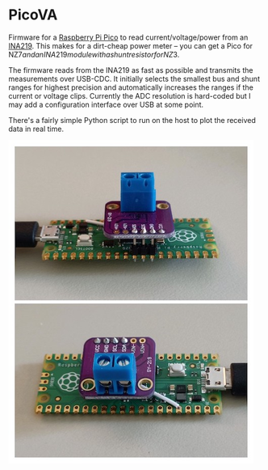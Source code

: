 # PicoVA

Firmware for a 
[Raspberry Pi Pico](https://www.raspberrypi.com/documentation/microcontrollers/raspberry-pi-pico.html) 
to read current/voltage/power from an
[INA219](https://www.ti.com/product/INA219). 
This makes for a dirt-cheap power meter – you can get a Pico for NZ$7 and an
INA219 module with a shunt resistor for NZ$3.

The firmware reads from the INA219 as fast as possible and transmits the
measurements over USB-CDC. It initially selects the smallest bus and shunt
ranges for highest precision and automatically increases the ranges if the
current or voltage clips. Currently the ADC resolution is hard-coded but I may
add a configuration interface over USB at some point.

There's a fairly simple Python script to run on the host to plot the received
data in real time. 

![photo](photo.jpg)
